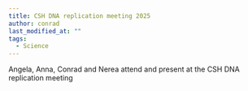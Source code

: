 ```yaml
---
title: CSH DNA replication meeting 2025
author: conrad
last_modified_at: ""
tags:
  - Science
---
```

<!-- excerpt start -->
Angela, Anna, Conrad and Nerea attend and present at the CSH DNA replication meeting
<!-- excerpt end -->
